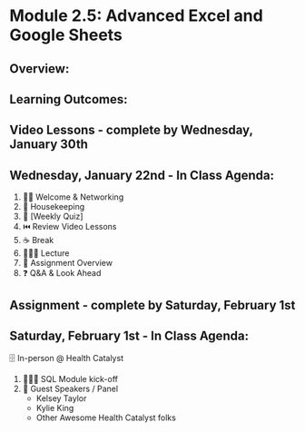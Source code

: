 # Module 2.5: Advanced Excel and Google Sheets 

## Overview:

## Learning Outcomes:  

## Video Lessons - complete by Wednesday, January 30th

## Wednesday, January 22nd - In Class Agenda: 

1) 👯‍♀️ Welcome & Networking 
2) 🧹 Housekeeping  
3) 📝 [Weekly Quiz]
4) ⏮️ Review Video Lessons 
5) ☕️ Break 
6) 👩🏻‍🏫 Lecture  
8) 📆 Assignment Overview  
9) ❓ Q&A & Look Ahead 

## Assignment - complete by Saturday, February 1st

## Saturday, February 1st - In Class Agenda: 

🗄️ In-person @ Health Catalyst
1) 👩🏻‍💻 SQL Module kick-off 
2) 💃 Guest Speakers / Panel 
   * Kelsey Taylor 
   * Kylie King 
   * Other Awesome Health Catalyst folks 
